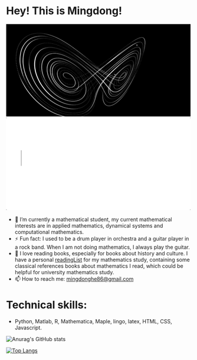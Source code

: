 # Hey! This is Mingdong!
![nonlinear](https://github.com/Homingdung/Homingdung/blob/main/nonlinear.gif)![text](https://github.com/Homingdung/Homingdung/blob/main/text.gif)


- 🔭 I’m currently a mathematical student, my current mathematical interests are in applied mathematics, dynamical systems and computational mathematics.
- ⚡ Fun fact: I used to be a drum player in orchestra and a guitar player in a rock band. When I am not doing mathematics, I always play the guitar. 
- 📖 I love reading books, especially for books about history and culture. I have a personal [readingList](https://github.com/Homingdung/readingList) for my mathematics study, containing some classical references books about mathematics I read, which could be helpful for university mathematics study.
- 📫 How to reach me: mingdonghe86@gmail.com

# Technical skills:
+ Python, Matlab, R, Mathematica, Maple, lingo, latex, HTML, CSS, Javascript.

![Anurag's GitHub stats](https://github-readme-stats.vercel.app/api?username=Homingdung&show_icons=true&theme=radical)

[![Top Langs](https://github-readme-stats.vercel.app/api/top-langs/?username=Homingdung&show_icons=true&theme=radical&layout=compact)](https://github.com/anuraghazra/github-readme-stats)

<!--
**Peter3822724/Peter3822724** is a ✨ _special_ ✨ repository because its `README.md` (this file) appears on your GitHub profile.

Here are some ideas to get you started:

- 🔭 I’m currently working on ...
- 🌱 I’m currently learning ...
- 👯 I’m looking to collaborate on ...
- 🤔 I’m looking for help with ...
- 💬 Ask me about ...
- 📫 How to reach me: ...
- 😄 Pronouns: ...
- ⚡ Fun fact: ...
-->
